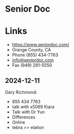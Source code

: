 # Senior Doc

# Links

* https://www.seniordoc.com/
* Orange County, CA
* Phone (855) 434-7763
* info@seniordoc.com
* Fax (949) 281-5550

## 2024-12-11

Gary Richmond:

* 855 434 7763
* talk with x5069 Kiara
* Talk with Dr Yun
* Differences
* Online
* tebra >> elation